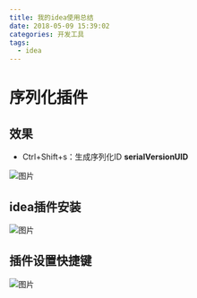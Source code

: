 ```yaml
---
title: 我的idea使用总结
date: 2018-05-09 15:39:02
categories: 开发工具
tags:
  - idea
---
```


# 序列化插件  

## 效果  

* Ctrl+Shift+s：生成序列化ID **serialVersionUID**  

![图片](/images/serializable3.png)   

## idea插件安装  

![图片](/images/serializable1.png)  

## 插件设置快捷键  

![图片](/images/serializable2.png)  